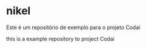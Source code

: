 # nikel

Este é um repositório de exemplo para o projeto Codaí

this is a example repository to project Codaí 
